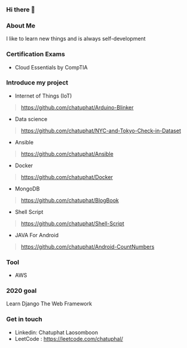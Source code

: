 ### Hi there 👋

### About Me
I like to learn new things and is always self-development 
### Certification Exams
* Cloud Essentials by CompTIA

### Introduce my project
* Internet of Things (IoT)
> https://github.com/chatuphat/Arduino-Blinker
* Data science
> https://github.com/chatuphat/NYC-and-Tokyo-Check-in-Dataset
* Ansible
> https://github.com/chatuphat/Ansible
* Docker
> https://github.com/chatuphat/Docker
* MongoDB
> https://github.com/chatuphat/BlogBook
* Shell Script
> https://github.com/chatuphat/Shell-Script
* JAVA For Android 
> https://github.com/chatuphat/Android-CountNumbers
### Tool
* AWS
### 2020 goal
Learn Django The Web Framework

### Get in touch
* Linkedin: Chatuphat Laosomboon
* LeetCode : https://leetcode.com/chatuphal/
<!--
**chatuphat/chatuphat** is a ✨ _special_ ✨ repository because its `README.md` (this file) appears on your GitHub profile.

Here are some ideas to get you started:

- 🔭 I’m currently working on ...
- 🌱 I’m currently learning ...
- 👯 I’m looking to collaborate on ...
- 🤔 I’m looking for help with ...
- 💬 Ask me about ...
- 📫 How to reach me: ...
- 😄 Pronouns: ...
- ⚡ Fun fact: ...
-->
